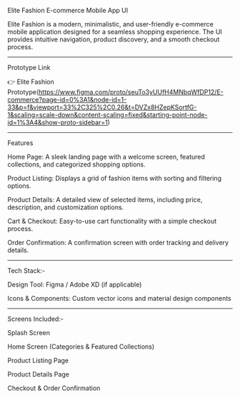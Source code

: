 Elite Fashion 
E-commerce Mobile App UI

Elite Fashion is a modern, minimalistic, and user-friendly e-commerce mobile application designed for a seamless shopping experience. 
The UI provides intuitive navigation, product discovery, and a smooth checkout process.

__________________________________________________________________________________________________________________________________________________________________________________


Prototype Link


👉 Elite Fashion Prototype(https://www.figma.com/proto/seuTo3yUUfH4MNbqWfDP12/E-commerce?page-id=0%3A1&node-id=1-33&p=f&viewport=33%2C325%2C0.26&t=DVZx8HZepKSortfG-1&scaling=scale-down&content-scaling=fixed&starting-point-node-id=1%3A4&show-proto-sidebar=1)
_____________________________________________________________________________________________________________________________________________________________________________________


Features

Home Page: A sleek landing page with a welcome screen, featured collections, and categorized shopping options.

Product Listing: Displays a grid of fashion items with sorting and filtering options.

Product Details: A detailed view of selected items, including price, description, and customization options.

Cart & Checkout: Easy-to-use cart functionality with a simple checkout process.

Order Confirmation: A confirmation screen with order tracking and delivery details.



________________________________________________________________________________________________________________________________________________________________________________________________


Tech Stack:-


Design Tool: Figma / Adobe XD (if applicable)

Icons & Components: Custom vector icons and material design components



_______________________________________________________________________________________________________________________________________________________________________________________________

Screens Included:-


Splash Screen

Home Screen (Categories & Featured Collections)

Product Listing Page

Product Details Page

Checkout & Order Confirmation


